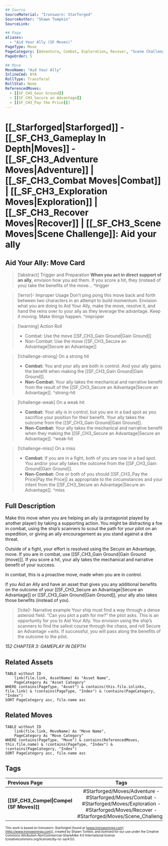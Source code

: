 ```yaml
---
## Source
SourceMaterial: "Ironsworn: Starforged"
SourceAuthor: "Shawn Tompkin"
SourceLink: 

## Page
aliases:
  - "Aid Your Ally (SF Moves)"
PageType: Move
PageCategory: [Adventure, Combat, Exploration, Recover, "Scene Challenge"]
PageOrder: 5

## Move
MoveName: "Aid Your Ally"
InlineCmd: AYA
RollType: Transferal
RollStat: None
ReferencedMoves: 
  - [[SF_CH3_Gain Ground]]
  - [[SF_CH3_Secure an Advantage]]
  - [[SF_CH3_Pay the Price]]]
---
```

# [[_Starforged|Starforged]] - [[_SF_CH3_Gameplay In Depth|Moves]] - [[_SF_CH3_Adventure Moves|Adventure]]  | [[_SF_CH3_Combat Moves|Combat]] | [[_SF_CH3_Exploration Moves|Exploration]] | [[_SF_CH3_Recover Moves|Recover]] | [[_SF_CH3_Scene Moves|Scene Challenge]]: Aid your ally
## Aid Your Ally: Move Card
>[!abstract]  Trigger and Preparation
>**When you act in direct support of an ally**, envision how you aid them. If you score a hit, they (instead of you) take the benefits of the move... ^trigger

> [!error]- Improper Usage
> Don’t ping pong this move back and forth between two characters in an attempt to build momentum. Envision what you are doing to Aid Your Ally, make the move, resolve it, and hand the reins over to your ally as they leverage the advantage. Keep it moving. Make things happen. ^improper

> [!warning] Action Roll
>- Combat:  Use the move [[SF_CH3_Gain Ground|Gain Ground]]
>- Non-Combat: Use the move [[SF_CH3_Secure an Advantage|Secure an Advantage]]

> [!challenge-strong] On a strong hit
> * **Combat:** You and your ally are both in control. And your ally gains the benefit when making the [[SF_CH3_Gain Ground|Gain Ground]].
> * **Non-Combat:** Your ally takes the mechanical and narrative benefit from the result of the [[SF_CH3_Secure an Advantage|Secure an Advantage]]. ^strong-hit

> [!challenge-weak] On a weak hit
> * **Combat:** Your ally is in control, but you are in a bad spot as you sacrifice your position for their benefit. Your ally takes the outcome from the [[SF_CH3_Gain Ground|Gain Ground]].
> * **Non-Combat:** Your ally takes the mechanical and narrative benefit when they making the [[SF_CH3_Secure an Advantage|Secure an Advantage]]. ^weak-hit

> [!challenge-miss] On a miss
> * **Combat:** If you are in a fight, both of you are now in a bad spot.  You and/or your ally takes the outcome from the [[SF_CH3_Gain Ground|Gain Ground]].
> * **Non-Combat:** One or both of you should [[SF_CH3_Pay the Price|Pay the Price]] as appropriate to the circumstances and your intent from the [[SF_CH3_Secure an Advantage|Secure an Advantage]]. ^miss

## Full Description
Make this move when you are helping an ally (a protagonist played by another player) by taking a supporting action. You might be distracting a foe in combat, using the ship’s scanners to scout the path for your pilot on an expedition, or giving an ally encouragement as you stand against a dire threat.

Outside of a fight, your effort is resolved using the Secure an Advantage, move. If you are in combat, use [[SF_CH3_Gain Ground|Gain Ground (move)]]. If you score a hit, your ally takes the mechanical and narrative benefit of your success.

In combat, this is a proactive move, made when you are in control.

If you Aid an Ally and have an asset that gives you any additional benefits on the outcome of your [[SF_CH3_Secure an Advantage|Secure an Advantage]] or [[SF_CH3_Gain Ground|Gain Ground]], your ally also takes those benefits (instead of you).

> [!cite]- Narrative example
> Your ship must find a way through a dense asteroid field. “Can you plot a path for me?” the pilot asks. This is an opportunity for you to Aid Your Ally. You envision using the ship’s scanners to find the safest course through the chaos, and roll Secure an Advantage +wits. If successful, you will pass along the benefits of the outcome to the pilot.

*152 CHAPTER 3: GAMEPLAY IN DEPTH*

## Related Assets
```dataview
TABLE without ID
	link(file.link, AssetName) As "Asset Name",
	PageCategory As "Asset Category"
WHERE contains(PageType, "Asset") & contains(this.file.inlinks, file.link) & !contains(PageType, "Index") & !contains(PageCategory, "Index")
SORT PageCategory asc, file.name asc
```

## Related Moves
```dataview
TABLE without ID
	link(file.link, MoveName) As "Move Name",
	PageCategory As "Move Category"
WHERE contains(PageType, "Move") & contains(ReferencedMoves, this.file.name) & !contains(PageType, "Index") & !contains(PageCategory, "Index")
SORT PageCategory asc, file.name asc
```

## Tags
| Previous Page | Tags | Next Page |
|:--- |:---:| ---:|
| **[[SF_CH3_Compel\|Compel (SF Moves)]]** | #Starforged/Moves/Adventure - #Starforged/Moves/Combat - #Starforged/Moves/Exploration -  #Starforged/Moves/Recover - #Starforged/Moves/Scene_Challenge | **[[SF_CH3_Check Your Gear\|Check Your Gear (SF Moves)]]** |

<font size=-2>This work is based on Ironsworn: Starforged (found at [www.ironswornrpg.com](http://www.ironswornrpg.com)), created by Shawn Tomkin, and licensed for our use under the Creative Commons Attribution-NonCommercial-ShareAlike 4.0 International license  (creativecommons.org/licenses/by-nc-sa/4.0/).</font>